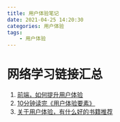 ```yaml
---
title: 用户体验笔记
date: 2021-04-25 14:20:30
categories: 用户体验
tags:
    - 用户体验
---
```


# 网络学习链接汇总
1. [前端，如何提升用户体验](https://juejin.cn/post/6844903920037265415)
2. [10分钟读完《用户体验要素》](https://zhuanlan.zhihu.com/p/24479304)
3. [关于用户体验，有什么好的书籍推荐](https://www.zhihu.com/question/19674221)

